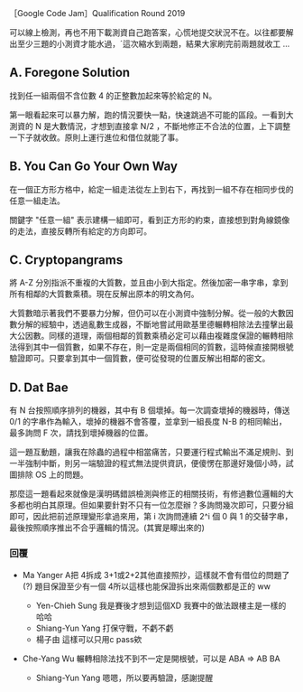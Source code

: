 ［Google Code Jam］Qualification Round 2019

可以線上檢測，再也不用下載測資自己跑答案，心慌地提交狀況不在。以往都要解出至少三題的小測資才能水過，ˊ這次縮水到兩題，結果大家刷完前兩題就收工 ...

## A. Foregone Solution ##

找到任一組兩個不含位數 4 的正整數加起來等於給定的 N。

第一眼看起來可以暴力解，跑的情況要快一點，快速跳過不可能的區段。一看到大測資的 N 是大數情況，才想到直接拿 N/2 ，不斷地修正不合法的位置，上下調整一下子就收斂。原則上運行進位和借位就能了事。

## B. You Can Go Your Own Way ##

在一個正方形方格中，給定一組走法從左上到右下，再找到一組不存在相同步伐的任意一組走法。

關鍵字 "任意一組" 表示建構一組即可，看到正方形的約束，直接想到對角線鏡像的走法，直接反轉所有給定的方向即可。

## C. Cryptopangrams ##

將 A-Z 分別指派不重複的大質數，並且由小到大指定。然後加密一串字串，拿到所有相鄰的大質數乘積。現在反解出原本的明文為何。

大質數暗示著我們不要暴力分解，但仍可以在小測資中強制分解。從一般的大數因數分解的經驗中，透過亂數生成器，不斷地嘗試用歐基里德輾轉相除法去撞擊出最大公因數。同樣的道理，兩個相鄰的質數乘積必定可以藉由複雜度保證的輾轉相除法得到其中一個質數，如果不存在，則一定是兩個相同的質數，這時候直接開根號驗證即可。只要拿到其中一個質數，便可從發現的位置反解出相鄰的密文。

## D. Dat Bae ##

有 N 台按照順序排列的機器，其中有 B 個壞掉。每一次調查壞掉的機器時，傳送 0/1 的字串作為輸入，壞掉的機器不會答覆，並拿到一組長度 N-B 的相同輸出，最多詢問 F 次，請找到壞掉機器的位置。

這一題互動題，讓我在除蟲的過程中相當痛苦，只要運行程式輸出不滿足規則、到一半強制中斷，則另一端驗證的程式無法提供資訊，便傻愣在那邊好幾個小時，試圖排除 OS 上的問題。

那麼這一題看起來就像是漢明碼錯誤檢測與修正的相關技術，有修過數位邏輯的大多都也明白其原理。但如果要針對不只有一位怎麼辦？多詢問幾次即可，只要分組即可，因此把前述原理變形拿過來用，第 i 次詢問連續 2^i 個 0 與 1 的交替字串，最後按照順序推出不合乎邏輯的情況。(其實是矇出來的)

### 回覆 ##

* Ma Yanger A把 4拆成 3+1或2+2其他直接照抄，這樣就不會有借位的問題了(?) 題目保證至少有一個 4所以這樣也能保證拆出來兩個數都是正的 ww
	* Yen-Chieh Sung 我是賽後才想到這個XD 我賽中的做法跟樓主是一樣的哈哈
	* Shiang-Yun Yang 打保守戰，不虧不虧
	* 楊子由 這樣可以只用c pass欸

* Che-Yang Wu 輾轉相除法找不到不一定是開根號，可以是 ABA => AB BA
	* Shiang-Yun Yang 嗯嗯，所以要再驗證，感謝提醒
